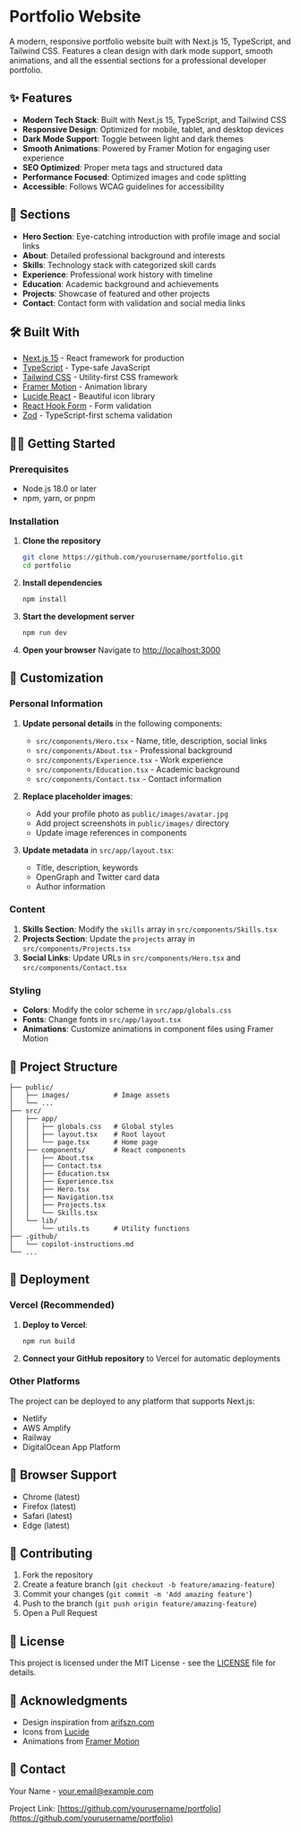 # Portfolio Website

A modern, responsive portfolio website built with Next.js 15, TypeScript, and Tailwind CSS. Features a clean design with dark mode support, smooth animations, and all the essential sections for a professional developer portfolio.

## ✨ Features

- **Modern Tech Stack**: Built with Next.js 15, TypeScript, and Tailwind CSS
- **Responsive Design**: Optimized for mobile, tablet, and desktop devices
- **Dark Mode Support**: Toggle between light and dark themes
- **Smooth Animations**: Powered by Framer Motion for engaging user experience
- **SEO Optimized**: Proper meta tags and structured data
- **Performance Focused**: Optimized images and code splitting
- **Accessible**: Follows WCAG guidelines for accessibility

## 🚀 Sections

- **Hero Section**: Eye-catching introduction with profile image and social links
- **About**: Detailed professional background and interests
- **Skills**: Technology stack with categorized skill cards
- **Experience**: Professional work history with timeline
- **Education**: Academic background and achievements
- **Projects**: Showcase of featured and other projects
- **Contact**: Contact form with validation and social media links

## 🛠️ Built With

- [Next.js 15](https://nextjs.org/) - React framework for production
- [TypeScript](https://www.typescriptlang.org/) - Type-safe JavaScript
- [Tailwind CSS](https://tailwindcss.com/) - Utility-first CSS framework
- [Framer Motion](https://www.framer.com/motion/) - Animation library
- [Lucide React](https://lucide.dev/) - Beautiful icon library
- [React Hook Form](https://react-hook-form.com/) - Form validation
- [Zod](https://zod.dev/) - TypeScript-first schema validation

## 🏃‍♂️ Getting Started

### Prerequisites

- Node.js 18.0 or later
- npm, yarn, or pnpm

### Installation

1. **Clone the repository**
   ```bash
   git clone https://github.com/yourusername/portfolio.git
   cd portfolio
   ```

2. **Install dependencies**
   ```bash
   npm install
   ```

3. **Start the development server**
   ```bash
   npm run dev
   ```

4. **Open your browser**
   Navigate to [http://localhost:3000](http://localhost:3000)

## 📝 Customization

### Personal Information

1. **Update personal details** in the following components:
   - `src/components/Hero.tsx` - Name, title, description, social links
   - `src/components/About.tsx` - Professional background
   - `src/components/Experience.tsx` - Work experience
   - `src/components/Education.tsx` - Academic background
   - `src/components/Contact.tsx` - Contact information

2. **Replace placeholder images**:
   - Add your profile photo as `public/images/avatar.jpg`
   - Add project screenshots in `public/images/` directory
   - Update image references in components

3. **Update metadata** in `src/app/layout.tsx`:
   - Title, description, keywords
   - OpenGraph and Twitter card data
   - Author information

### Content

1. **Skills Section**: Modify the `skills` array in `src/components/Skills.tsx`
2. **Projects Section**: Update the `projects` array in `src/components/Projects.tsx`
3. **Social Links**: Update URLs in `src/components/Hero.tsx` and `src/components/Contact.tsx`

### Styling

- **Colors**: Modify the color scheme in `src/app/globals.css`
- **Fonts**: Change fonts in `src/app/layout.tsx`
- **Animations**: Customize animations in component files using Framer Motion

## 📁 Project Structure

```
├── public/
│   ├── images/           # Image assets
│   └── ...
├── src/
│   ├── app/
│   │   ├── globals.css   # Global styles
│   │   ├── layout.tsx    # Root layout
│   │   └── page.tsx      # Home page
│   ├── components/       # React components
│   │   ├── About.tsx
│   │   ├── Contact.tsx
│   │   ├── Education.tsx
│   │   ├── Experience.tsx
│   │   ├── Hero.tsx
│   │   ├── Navigation.tsx
│   │   ├── Projects.tsx
│   │   └── Skills.tsx
│   └── lib/
│       └── utils.ts      # Utility functions
├── .github/
│   └── copilot-instructions.md
└── ...
```

## 🚀 Deployment

### Vercel (Recommended)

1. **Deploy to Vercel**:
   ```bash
   npm run build
   ```

2. **Connect your GitHub repository** to Vercel for automatic deployments

### Other Platforms

The project can be deployed to any platform that supports Next.js:
- Netlify
- AWS Amplify
- Railway
- DigitalOcean App Platform

## 📱 Browser Support

- Chrome (latest)
- Firefox (latest)
- Safari (latest)
- Edge (latest)

## 🤝 Contributing

1. Fork the repository
2. Create a feature branch (`git checkout -b feature/amazing-feature`)
3. Commit your changes (`git commit -m 'Add amazing feature'`)
4. Push to the branch (`git push origin feature/amazing-feature`)
5. Open a Pull Request

## 📄 License

This project is licensed under the MIT License - see the [LICENSE](LICENSE) file for details.

## 🙏 Acknowledgments

- Design inspiration from [arifszn.com](https://arifszn.com/)
- Icons from [Lucide](https://lucide.dev/)
- Animations from [Framer Motion](https://www.framer.com/motion/)

## 📧 Contact

Your Name - [your.email@example.com](mailto:your.email@example.com)

Project Link: [https://github.com/yourusername/portfolio](https://github.com/yourusername/portfolio)

